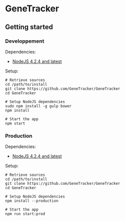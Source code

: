 # GeneTracker
## Getting started
### Developpement
Dependencies:
- [NodeJS 4.2.4 and latest](https://nodejs.org/en/download/)

Setup:

```shell
# Retrieve sources
cd /path/to/install
git clone https://github.com/GeneTracker/GeneTracker
cd GeneTracker

# Setup NodeJS dependencies
sudo npm install -g gulp bower
npm install

# Start the app
npm start
```

### Production
Dependencies:
- [NodeJS 4.2.4 and latest](https://nodejs.org/en/download/)

Setup:

```shell
# Retrieve sources
cd /path/to/install
git clone https://github.com/GeneTracker/GeneTracker
cd GeneTracker

# Setup NodeJS dependencies
npm install --production

# Start the app
npm run start:prod
```
